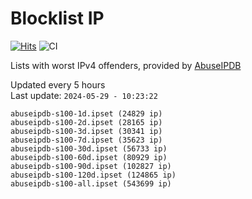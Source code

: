 # Blocklist IP

[![Hits](https://hits.seeyoufarm.com/api/count/incr/badge.svg?url=https%3A%2F%2Fgithub.com%2Fborestad%2Fblocklist-ip%2F&count_bg=%2379C83D&title_bg=%23555555&icon=&icon_color=%23E7E7E7&title=hits&edge_flat=false)](https://hits.seeyoufarm.com)  ![CI](https://img.shields.io/github/workflow/status/borestad/blocklist-ip/CI?style=flat-square)

Lists with worst IPv4 offenders, provided by [AbuseIPDB](https://www.abuseipdb.com/)

<!-- FOOTER-PLACEHOLDER -->
Updated every 5 hours<br>
Last update: `2024-05-29 - 10:23:22`
```
abuseipdb-s100-1d.ipset (24829 ip)
abuseipdb-s100-2d.ipset (28165 ip)
abuseipdb-s100-3d.ipset (30341 ip)
abuseipdb-s100-7d.ipset (35623 ip)
abuseipdb-s100-30d.ipset (56733 ip)
abuseipdb-s100-60d.ipset (80929 ip)
abuseipdb-s100-90d.ipset (102827 ip)
abuseipdb-s100-120d.ipset (124865 ip)
abuseipdb-s100-all.ipset (543699 ip)
```
